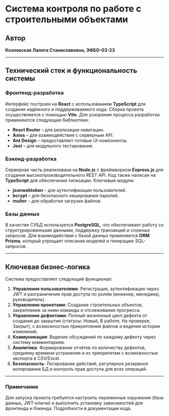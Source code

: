 # Система контроля по работе с строительными объектами

## Автор
**Козловская Лалита Станиславовна, ЭФБО-03-23**

---

## Технический стек и функциональность системы

### Фронтенд-разработка
Интерфейс построен на **React** с использованием **TypeScript** для создания надёжного и поддерживаемого кода. Сборка проекта осуществляется с помощью **Vite**. Для ускорения процесса разработки применяются следующие библиотеки:
- **React Router** – для реализации навигации.
- **Axios** – для взаимодействия с серверным API.
- **Ant Design** – предоставляет готовые UI-компоненты.
- **Jest** – для модульного тестирования.

### Бэкенд-разработка
Серверная часть реализована на **Node.js** с фреймворком **Express.js** для создания высокопроизводительного REST API. Код также написан на **TypeScript** для обеспечения типизации. Ключевые модули:
- **jsonwebtoken** – для аутентификации пользователей.
- **bcrypt** – для безопасного хеширования паролей.
- **multer** – для обработки загрузки файлов.

### Базы данных
В качестве СУБД используется **PostgreSQL**, что обеспечивает работу со структурированными данными, поддержку транзакций и сложных запросов. Для взаимодействия с базой данных применяется **ORM Prisma**, который упрощает описание моделей и генерацию SQL-запросов.

---

## Ключевая бизнес-логика
Система предоставляет следующий функционал:
1. **Управление пользователями**: Регистрация, аутентификация через JWT и разграничение прав доступа по ролям (инженер, менеджер, руководитель).
2. **Управление проектами**: Создание строительных объектов, закрепление за ними команды и отслеживание прогресса.
3. **Управление дефектами**: Полный жизненный цикл дефекта от создания до закрытия (статусы: Новый, В работе, На проверке, Закрыт), с возможностью прикрепления файлов и ведения истории изменений.
4. **Коммуникация**: Ведение обсуждений по каждому дефекту через систему комментариев.
5. **Аналитика**: Формирование отчётов по количеству дефектов, среднему времени устранения и их приоритетам с возможностью экспорта в CSV/Excel.
6. **Безопасность**: Логирование действий, регулярное резервное копирование БД и контроль прав доступа для всех операций.

---

### Примечание
Для запуска проекта требуется настроить переменные окружения (база данных, JWT-ключи) и выполнить установку зависимостей для фронтенда и бэкенда. Подробности в документации кода.
